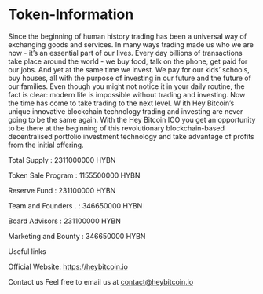 # Token-Information

Since the beginning of human history trading has been a universal way of
exchanging goods and services. In many ways trading made us who we are
now - it’s an essential part of our lives.
Every day billions of transactions take place around the world - we buy
food, talk on the phone, get paid for our jobs. And yet at the same time
we invest. We pay for our kids’ schools, buy houses, all with the purpose
of investing in our future and the future of our families.
Even though you might not notice it in your daily routine, the fact is clear:
modern life is impossible without trading and investing.
Now the time has come to take trading to the next level. W ith Hey
Bitcoin’s unique innovative blockchain technology trading and investing
are never going to be the same again.
With the Hey Bitcoin ICO you get an opportunity to be there at the
beginning of this revolutionary blockchain-based decentralised portfolio
investment technology and take advantage of profits from the initial
offering.


Total Supply         :  2311000000 HYBN

Token Sale Program   :  1155500000 HYBN

Reserve Fund         :  231100000 HYBN

Team and Founders .  :  346650000 HYBN

Board Advisors       :  231100000 HYBN

Marketing and Bounty :  346650000 HYBN


Useful links

Official Website: https://heybitcoin.io

Contact us Feel free to email us at contact@heybitcoin.io
